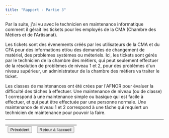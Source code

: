 ```yaml
---
title: "Rapport - Partie 3"
---
```


Par la suite, j'ai vu avec le technicien en maintenance informatique comment il gérait les tickets pour les employés de la CMA (Chambre des Métiers et de l'Artisanat).

Les tickets sont des évenements créés par les utilisateurs de la CMA et du CFA pour des informations et/ou des demandes de changement de matériel, des problèmes systèmes ou méteriels.
Ici, les tickets sont gérés par le technicien de la chambre des métiers, qui peut seulement effectuer de la résolution de problèmes de niveau 1 et 2, pour des problèmes d'un niveau supérieur, un administrateur de la chambre des métiers va traiter le ticket.

Les classes de maintenances ont été crées par l'AFNOR pour évaluer la difficulté des tâches à effectuer.
Une maintenance de niveau (ou de classe) 1 correspond à une maintenance simple ou basique qui est facile à effectuer, et qui peut être effectuée par une personne normale.
Une maintenance de niveau 1 et 2 correspond à une tâche qui requiert un technicien de maintenance pour pouvoir la faire.

***
|<button onclick="window.location.href='https://vhascoet-pro.github.io/portfolio-bts.github.io/rds1/rds1_3';">Précédent</button>|<button onclick="window.location.href='https://vhascoet-pro.github.io/portfolio-bts.github.io';">Retour à l'accueil</button>|
|-|-|